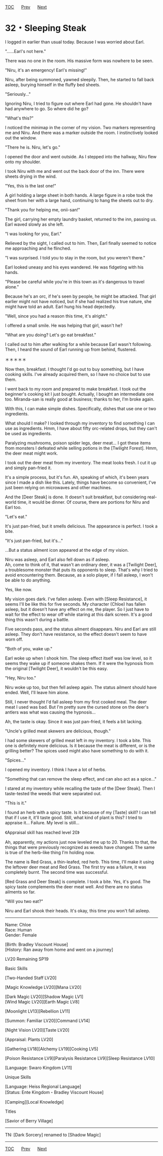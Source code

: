 [TOC](../readme.md)&nbsp;&nbsp;&nbsp;&nbsp;&nbsp;&nbsp;[Prev](Section0031.md)&nbsp;&nbsp;&nbsp;&nbsp;&nbsp;&nbsp;[Next](Section0033.md)



# 32・Sleeping Steak

I logged in earlier than usual today. Because I was worried about
Earl.  
  
"……Earl's not here."  
  
There was no one in the room. His massive form was nowhere to be seen.  
  
"Niru, it's an emergency! Earl's missing!"  
  
Niru, after being summoned, yawned sleepily. Then, he started to fall
back asleep, burying himself in the fluffy bed sheets.  
  
"Seriously…"  
  
Ignoring Niru, I tried to figure out where Earl had gone. He shouldn't
have had anywhere to go. So where did he go?  
  
"What's this?"  
  
I noticed the minimap in the corner of my vision. Two markers
representing me and Niru. And there was a marker outside the room. I
instinctively looked out the window.  
  
"There he is. Niru, let's go."  
  
I opened the door and went outside. As I stepped into the hallway, Niru
flew onto my shoulder.  
  
I took Niru with me and went out the back door of the inn. There were
sheets drying in the wind.  
  
"Yes, this is the last one!"  
  
A girl holding a large sheet in both hands. A large figure in a robe
took the sheet from her with a large hand, continuing to hang the sheets
out to dry.  
  
"Thank you for helping me, onii-san!"  
  
The girl, carrying her empty laundry basket, returned to the inn,
passing us. Earl waved slowly as she left.  
  
"I was looking for you, Earl."  
  
Relieved by the sight, I called out to him. Then, Earl finally seemed to
notice me approaching and he flinched.  
  
"I was surprised. I told you to stay in the room, but you weren't
there."  
  
Earl looked uneasy and his eyes wandered. He was fidgeting with his
hands.  
  
"Please be careful while you're in this town as it's dangerous to travel
alone."  
  
Because he's an orc, if he's seen by people, he might be attacked. That
girl earlier might not have noticed, but if she had realized his true
nature, she might have told an adult. Earl hung his head dejectedly.  
  
"Well, since you had a reason this time, it's alright."  
  
I offered a small smile. He was helping that girl, wasn't he?  
  
"What are you doing? Let's go eat breakfast."  
  
I called out to him after walking for a while because Earl wasn't
following. Then, I heard the sound of Earl running up from behind,
flustered.  
  
  
＊＊＊＊＊  
  
  
Now then, breakfast. I thought I'd go out to buy something, but I have
cooking skills. I've already acquired them, so I have no choice but to
use them.  
  
I went back to my room and prepared to make breakfast. I took out the
beginner's cooking kit I just bought. Actually, I bought an intermediate
one too. Miranda-san is really good at business; thanks to her, I'm
broke again.  
  
With this, I can make simple dishes. Specifically, dishes that use one
or two ingredients.  
  
What should I make? I looked through my inventory to find something I
can use as ingredients. Hmm, I have about fifty orc-related drops, but
they can't be used as ingredients.  
  
Paralyzing mushrooms, poison spider legs, deer meat… I got these items
from monsters I defeated while selling potions in the \[Twilight
Forest\]. Hmm, the deer meat might work.  
  
I took out the deer meat from my inventory. The meat looks fresh. I cut
it up and simply pan-fried it.  
  
It's a simple process, but it's fun. Ah, speaking of which, it's been
years since I made a dish like this. Lately, things have become so
convenient, I've just been relying on microwaves and other machines.  
  
And the \[Deer Steak\] is done. It doesn't suit breakfast, but
considering real-world time, it would be dinner. Of course, there are
portions for Niru and Earl too.  
  
"Let's eat."  
  
It's just pan-fried, but it smells delicious. The appearance is perfect.
I took a bite.  
  
"It's just pan-fried, but it's…"  
  
…But a status ailment icon appeared at the edge of my vision.  
  
Niru was asleep, and Earl also fell down as if asleep.  
Ah, come to think of it, that wasn't an ordinary deer, it was a
\[Twilight Deer\], a troublesome monster that puts its opponents to
sleep. That's why I tried to avoid encountering them. Because, as a solo
player, if I fall asleep, I won't be able to do anything.  
  
Yes, like now.  
  
My vision goes dark. I've fallen asleep. Even with \[Sleep Resistance\],
it seems I'll be like this for five seconds. My character (Chloe) has
fallen asleep, but it doesn't have any effect on me, the player. So I
just have to wait for the effect to wear off while staring at this dark
screen. It's a good thing this wasn't during a battle.  
  
Five seconds pass, and the status ailment disappears. Niru and Earl are
still asleep. They don't have resistance, so the effect doesn't seem to
have worn off.  
  
"Both of you, wake up."  
  
Earl woke up when I shook him. The sleep effect itself was low level, so
it seems they wake up if someone shakes them. If it were the hypnosis
from the original \[Twilight Deer\], it wouldn't be this easy.  
  
"Hey, Niru too."  
  
Niru woke up too, but then fell asleep again. The status ailment should
have ended. Well, I'll leave him alone.  
  
Still, I never thought I'd fall asleep from my first cooked meal. The
deer meat I used was bad. But I'm pretty sure the cursed stone on the
deer's antlers was what was causing the hypnosis...  
  
Ah, the taste is okay. Since it was just pan-fried, it feels a bit
lacking.  
  
"Uncle's grilled meat skewers are delicious, though."  
  
I had some skewers of grilled meat left in my inventory. I took a bite.
This one is definitely more delicious. Is it because the meat is
different, or is the grilling better? The spices used might also have
something to do with it.  
  
"Spices…"  
  
I opened my inventory. I think I have a lot of herbs.  
  
"Something that can remove the sleep effect, and can also act as a
spice…"  
  
I stared at my inventory while recalling the taste of the \[Deer
Steak\]. Then I taste-tested the weeds that were separated out.  
  
"This is it."  
  
I found an herb with a spicy taste. Is it because of my \[Taste\] skill?
I can tell that if I use it, it'll taste good. Still, what kind of plant
is this? I tried to appraise it… Failure. My level is still…  
  
《Appraisal skill has reached level 20》  
  
Ah, apparently, my actions just now leveled me up to 20. Thanks to that,
the things that were previously recognized as weeds have changed. The
same is true of the herb-like thing I'm holding now.  
  
The name is Red Grass, a thin-leafed, red herb. This time, I'll make it
using the leftover deer meat and Red Grass. The first try was a failure,
it was completely burnt. The second time was successful.  
  
\[Red Grass and Deer Steak\] is complete. I took a bite. Yes, it's good.
The spicy taste complements the deer meat well. And there are no status
ailments so far.  
  
"Will you two eat?"  
  
Niru and Earl shook their heads. It's okay, this time you won't fall
asleep.  
  
  

------------------------------------------------------------------------

  
Name: Chloe  
Race: Human  
Gender: Female  
  
\[Birth: Bradley Viscount House\]  
\[History: Ran away from home and went on a journey\]  
  
LV20 Remaining SP19  
  
Basic Skills  
  
\[Two-Handed Staff LV20\]  
  
\[Magic Knowledge LV20\]\[Mana LV20\]  
  
\[Dark Magic LV20\]\[Shadow Magic LV1\]  
\[Wind Magic LV20\]\[Earth Magic LV8\]  
  
\[Moonlight LV13\]\[Rebellion LV11\]  
  
\[Summon: Familiar LV20\]\[Command LV14\]  
  
\[Night Vision LV20\]\[Taste LV20\]  
  
\[Appraisal: Plants LV20\]  
  
\[Gathering LV18\]\[Alchemy LV19\]\[Cooking LV5\]  
  
\[Poison Resistance LV9\]\[Paralysis Resistance LV9\]\[Sleep Resistance
LV10\]  
  
\[Language: Swaro Kingdom LV11\]  
  
  
Unique Skills  
  
\[Language: Heiss Regional Language\]  
\[Status: Ente Kingdom・Bradley Viscount House\]  
  
\[Camping\]\[Local Knowledge\]  
  
Titles  
  
\[Savior of Berry Village\]  
  

------------------------------------------------------------------------

TN: [Dark Sorcery] renamed to [Shadow Magic]

---
[TOC](../readme.md)&nbsp;&nbsp;&nbsp;&nbsp;&nbsp;&nbsp;[Prev](Section0031.md)&nbsp;&nbsp;&nbsp;&nbsp;&nbsp;&nbsp;[Next](Section0033.md)

